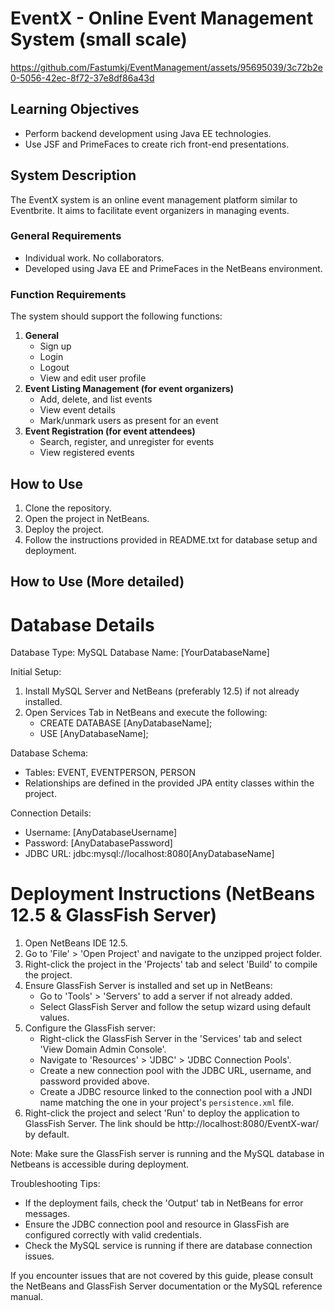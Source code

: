 
# EventX - Online Event Management System (small scale)


https://github.com/Fastumkj/EventManagement/assets/95695039/3c72b2e0-5056-42ec-8f72-37e8df86a43d


## Learning Objectives
- Perform backend development using Java EE technologies.
- Use JSF and PrimeFaces to create rich front-end presentations.

## System Description
The EventX system is an online event management platform similar to Eventbrite. It aims to facilitate event organizers in managing events. 

### General Requirements
- Individual work. No collaborators.
- Developed using Java EE and PrimeFaces in the NetBeans environment.

### Function Requirements
The system should support the following functions:

1. **General**
   - Sign up
   - Login
   - Logout
   - View and edit user profile
2. **Event Listing Management (for event organizers)**
   - Add, delete, and list events
   - View event details
   - Mark/unmark users as present for an event
3. **Event Registration (for event attendees)**
   - Search, register, and unregister for events
   - View registered events

## How to Use
1. Clone the repository.
2. Open the project in NetBeans.
3. Deploy the project.
4. Follow the instructions provided in README.txt for database setup and deployment.

## How to Use (More detailed)
Database Details
=======================================
Database Type: MySQL
Database Name: [YourDatabaseName]

Initial Setup:
1. Install MySQL Server and NetBeans (preferably 12.5) if not already installed.
2. Open Services Tab in NetBeans and execute the following:
   - CREATE DATABASE [AnyDatabaseName];
   - USE [AnyDatabaseName];

Database Schema:
- Tables: EVENT, EVENTPERSON, PERSON
- Relationships are defined in the provided JPA entity classes within the project.

Connection Details:
- Username: [AnyDatabaseUsername]
- Password: [AnyDatabasePassword]
- JDBC URL: jdbc:mysql://localhost:8080[AnyDatabaseName]

Deployment Instructions (NetBeans 12.5 & GlassFish Server)
=======================================
1. Open NetBeans IDE 12.5.
2. Go to 'File' > 'Open Project' and navigate to the unzipped project folder.
3. Right-click the project in the 'Projects' tab and select 'Build' to compile the project.
4. Ensure GlassFish Server is installed and set up in NetBeans:
   - Go to 'Tools' > 'Servers' to add a server if not already added.
   - Select GlassFish Server and follow the setup wizard using default values.
5. Configure the GlassFish server:
   - Right-click the GlassFish Server in the 'Services' tab and select 'View Domain Admin Console'.
   - Navigate to 'Resources' > 'JDBC' > 'JDBC Connection Pools'.
   - Create a new connection pool with the JDBC URL, username, and password provided above.
   - Create a JDBC resource linked to the connection pool with a JNDI name matching the one in your project's `persistence.xml` file.
6. Right-click the project and select 'Run' to deploy the application to GlassFish Server. The link should be http://localhost:8080/EventX-war/ by default.

Note: Make sure the GlassFish server is running and the MySQL database in Netbeans is accessible during deployment.

Troubleshooting Tips:
- If the deployment fails, check the 'Output' tab in NetBeans for error messages.
- Ensure the JDBC connection pool and resource in GlassFish are configured correctly with valid credentials.
- Check the MySQL service is running if there are database connection issues.

If you encounter issues that are not covered by this guide, please consult the NetBeans and GlassFish Server documentation or the MySQL reference manual.

